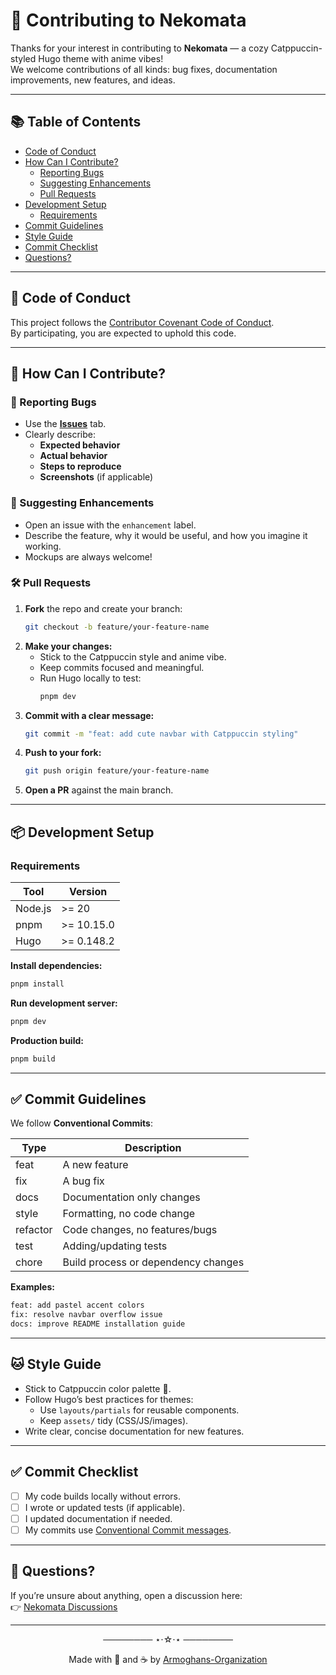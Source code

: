 # 🤝 Contributing to Nekomata

Thanks for your interest in contributing to **Nekomata** — a cozy Catppuccin-styled Hugo theme with anime vibes!  
We welcome contributions of all kinds: bug fixes, documentation improvements, new features, and ideas.

---

## 📚 Table of Contents

- [Code of Conduct](#-code-of-conduct)
- [How Can I Contribute?](#-how-can-i-contribute)
  - [Reporting Bugs](#-reporting-bugs)
  - [Suggesting Enhancements](#-suggesting-enhancements)
  - [Pull Requests](#-pull-requests)
- [Development Setup](#-development-setup)
  - [Requirements](#requirements)
- [Commit Guidelines](#-commit-guidelines)
- [Style Guide](#-style-guide)
- [Commit Checklist](#-commit-checklist)
- [Questions?](#-questions)

---

## 📜 Code of Conduct

This project follows the [Contributor Covenant Code of Conduct](CODE_OF_CONDUCT.md).  
By participating, you are expected to uphold this code.

---

## 🐾 How Can I Contribute?

### 🐛 Reporting Bugs

- Use the **[Issues](https://github.com/Armoghans-Organization/Nekomata/issues)** tab.
- Clearly describe:
  - **Expected behavior**
  - **Actual behavior**
  - **Steps to reproduce**
  - **Screenshots** (if applicable)

### 🌟 Suggesting Enhancements

- Open an issue with the `enhancement` label.
- Describe the feature, why it would be useful, and how you imagine it working.
- Mockups are always welcome!

### 🛠️ Pull Requests

1. **Fork** the repo and create your branch:
   ```bash
   git checkout -b feature/your-feature-name
   ```
2. **Make your changes:**
   - Stick to the Catppuccin style and anime vibe.
   - Keep commits focused and meaningful.
   - Run Hugo locally to test:
     ```bash
     pnpm dev
     ```
3. **Commit with a clear message:**
   ```bash
   git commit -m "feat: add cute navbar with Catppuccin styling"
   ```
4. **Push to your fork:**
   ```bash
   git push origin feature/your-feature-name
   ```
5. **Open a PR** against the main branch.

---

## 📦 Development Setup

### Requirements

| Tool    | Version      |
|---------|--------------|
| Node.js | >= 20        |
| pnpm    | >= 10.15.0   |
| Hugo    | >= 0.148.2   |

**Install dependencies:**
```bash
pnpm install
```

**Run development server:**
```bash
pnpm dev
```

**Production build:**
```bash
pnpm build
```

---

## ✅ Commit Guidelines

We follow **Conventional Commits**:

| Type      | Description                        |
|-----------|------------------------------------|
| feat      | A new feature                      |
| fix       | A bug fix                          |
| docs      | Documentation only changes         |
| style     | Formatting, no code change         |
| refactor  | Code changes, no features/bugs     |
| test      | Adding/updating tests              |
| chore     | Build process or dependency changes|

**Examples:**
```bash
feat: add pastel accent colors
fix: resolve navbar overflow issue
docs: improve README installation guide
```

---

## 🐱 Style Guide

- Stick to Catppuccin color palette 🎨.
- Follow Hugo’s best practices for themes:
  - Use `layouts/partials` for reusable components.
  - Keep `assets/` tidy (CSS/JS/images).
- Write clear, concise documentation for new features.

---

## ✅ Commit Checklist

- [ ] My code builds locally without errors.
- [ ] I wrote or updated tests (if applicable).
- [ ] I updated documentation if needed.
- [ ] My commits use [Conventional Commit messages](https://www.conventionalcommits.org/).

---

## 💌 Questions?

If you’re unsure about anything, open a discussion here:  
👉 [Nekomata Discussions](https://github.com/Armoghans-Organization/Nekomata/discussions)

---

<p align="center">──────── ⋆⋅☆⋅⋆ ────────</p>
<p align="center">
  Made with 🐾 and ☕ by <a href="https://github.com/Armoghans-Organization">Armoghans-Organization</a>
</p>
